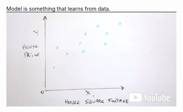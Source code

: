 Model is something that learns from data.
![alt text](https://github.com/yashpathack/Supervised-Machine-Learning/blob/master/Resources/7429211a-d7f5-459e-ac44-024611e2e929.png)



